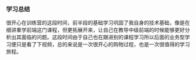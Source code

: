### 学习总结

很开心在训练营的这段时间，前半段的基础学习巩固了我自身的技术基础，像是在细讲重学前端这门课程，但更拓展开来，让自己在教导中级前端的时候能够更好分析出其面临的问题。这段时间由于自己也在跟进别的课程学习所以后面的业务型学习便只是看了下视频，总的来说是一次很开心的购物过程，也是一次很值得的学习旅程。